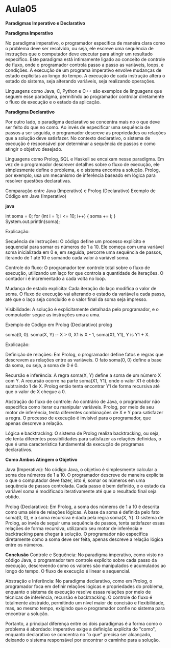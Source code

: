  # **Aula05**

**Paradigmas Imperativo e Declarativo**

**Paradigma Imperativo**

No paradigma imperativo, o programador especifica de maneira clara como o problema deve ser resolvido, ou seja, ele escreve uma sequência de instruções que o computador deve executar para atingir um resultado específico. Este paradigma está intimamente ligado ao conceito de controle de fluxo, onde o programador controla passo a passo as variáveis, loops, e condições. A execução de um programa imperativo envolve mudanças de estado explícitas ao longo do tempo. A execução de cada instrução altera o estado do sistema, seja alterando variáveis, seja realizando operações.

Linguagens como Java, C, Python e C++ são exemplos de linguagens que seguem esse paradigma, permitindo ao programador controlar diretamente o fluxo de execução e o estado da aplicação.

**Paradigma Declarativo**

Por outro lado, o paradigma declarativo se concentra mais no o que deve ser feito do que no como. Ao invés de especificar uma sequência de passos a ser seguida, o programador descreve as propriedades ou relações que a solução deve satisfazer. No contexto declarativo, o sistema de execução é responsável por determinar a sequência de passos e como atingir o objetivo desejado.

Linguagens como Prolog, SQL e Haskell se encaixam nesse paradigma. Em vez de o programador descrever detalhes sobre o fluxo de execução, ele simplesmente define o problema, e o sistema encontra a solução. Prolog, por exemplo, usa um mecanismo de inferência baseado em lógica para resolver questões declarativas.

Comparação entre Java (Imperativo) e Prolog (Declarativo)
Exemplo de Código em Java (Imperativo)

**java**

int soma = 0;
for (int i = 1; i <= 10; i++) {
    soma += i;
}
System.out.println(soma);


Explicação:

Sequência de instruções: O código define um processo explícito e sequencial para somar os números de 1 a 10. Ele começa com uma variável soma inicializada em 0 e, em seguida, percorre uma sequência de passos, iterando de 1 até 10 e somando cada valor à variável soma.

Controle do fluxo: O programador tem controle total sobre o fluxo de execução, utilizando um laço for que controla a quantidade de iterações. O contador i é incrementado a cada volta no loop.

Mudança de estado explícita: Cada iteração do laço modifica o valor de soma. O fluxo de execução vai alterando o estado da variável a cada passo, até que o laço seja concluído e o valor final da soma seja impresso.

Visibilidade: A solução é explicitamente detalhada pelo programador, e o computador segue as instruções uma a uma.

Exemplo de Código em Prolog (Declarativo)
prolog

soma(0, 0).
soma(X, Y) :- X > 0, X1 is X - 1, soma(X1, Y1), Y is Y1 + X.

Explicação:

Definição de relações: Em Prolog, o programador define fatos e regras que descrevem as relações entre as variáveis. O fato soma(0, 0) define a base da soma, ou seja, a soma de 0 é 0.

Recursão e inferência: A regra soma(X, Y) define a soma de um número X com Y. A recursão ocorre na parte soma(X1, Y1), onde o valor X1 é obtido subtraindo 1 de X. Prolog então tenta encontrar Y1 de forma recursiva até que o valor de X chegue a 0.

Abstração do fluxo de controle: Ao contrário de Java, o programador não especifica como iterar ou manipular variáveis. Prolog, por meio de seu motor de inferência, tenta diferentes combinações de X e Y para satisfazer a regra. O processo de execução é invisível para o programador, que apenas descreve a relação.

Lógica e backtracking: O sistema de Prolog realiza backtracking, ou seja, ele tenta diferentes possibilidades para satisfazer as relações definidas, o que é uma característica fundamental da execução de programas declarativos.

**Como Ambos Atingem o Objetivo**

Java (Imperativo): No código Java, o objetivo é simplesmente calcular a soma dos números de 1 a 10. O programador descreve de maneira explícita o que o computador deve fazer, isto é, somar os números em uma sequência de passos controlada. Cada passo é bem definido, e o estado da variável soma é modificado iterativamente até que o resultado final seja obtido.

Prolog (Declarativo): Em Prolog, a soma dos números de 1 a 10 é descrita como uma série de relações lógicas. A base da soma é definida pelo fato soma(0, 0), e a soma recursiva é dada pela regra soma(X, Y). O sistema de Prolog, ao invés de seguir uma sequência de passos, tenta satisfazer essas relações de forma recursiva, utilizando seu motor de inferência e backtracking para chegar à solução. O programador não especifica diretamente como a soma deve ser feita, apenas descreve a relação lógica entre os números.

**Conclusão**
Controle e Sequência: No paradigma imperativo, como visto no código Java, o programador tem controle explícito sobre cada passo da execução, descrevendo como os valores são manipulados e acumulados ao longo do tempo. O fluxo de execução é linear e sequencial.

Abstração e Inferência: No paradigma declarativo, como em Prolog, o programador foca em definir relações lógicas e propriedades do problema, enquanto o sistema de execução resolve essas relações por meio de técnicas de inferência, recursão e backtracking. O controle do fluxo é totalmente abstraído, permitindo um nível maior de concisão e flexibilidade, mas, ao mesmo tempo, exigindo que o programador confie no sistema para encontrar a solução.

Portanto, a principal diferença entre os dois paradigmas é a forma como o problema é abordado: imperativo exige a definição explícita do "como", enquanto declarativo se concentra no "o que" precisa ser alcançado, deixando o sistema responsável por encontrar o caminho para a solução.